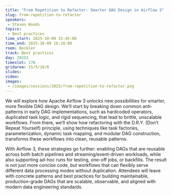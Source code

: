 ```yaml
---
title: "From Repetition to Refactor: Smarter DAG Design in Airflow 3"
slug: from-repetition-to-refactor
speakers:
 - Steven Woods
topics:
 - Best practices
time_start: 2025-10-09 15:45:00
time_end: 2025-10-09 16:10:00
room: Beckler
track: Best practices
day: 20253
timeslot: 176
gridarea: 15/5/16/6
slides:
video:
images:
 - /images/sessions/2025/from-repetition-to-refactor.png
---
```


We will explore how Apache Airflow 3 unlocks new possibilities for smarter, more flexible DAG design. We’ll start by breaking down common anti-patterns in early DAG implementations, such as hardcoded operators, duplicated task logic, and rigid sequencing, that lead to brittle, unscalable workflows. From there, we’ll show how refactoring with the D.R.Y. (Don’t Repeat Yourself) principle, using techniques like task factories, parameterization, dynamic task mapping, and modular DAG construction, transforms these workflows into clean, reusable patterns.

With Airflow 3, these strategies go further: enabling DAGs that are reusable across both batch pipelines and streaming/event-driven workloads, while also supporting ad-hoc runs for testing, one-off jobs, or backfills. The result is not just more concise code, but workflows that can flexibly serve different data processing modes without duplication. Attendees will leave with concrete patterns and best practices for building maintainable, production-grade DAGs that are scalable, observable, and aligned with modern data engineering standards.